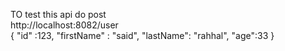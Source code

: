 TO test this api do post </br>
http://localhost:8082/user </br>
{
"id" :123,
"firstName" : "said",
"lastName": "rahhal",
"age":33
}
